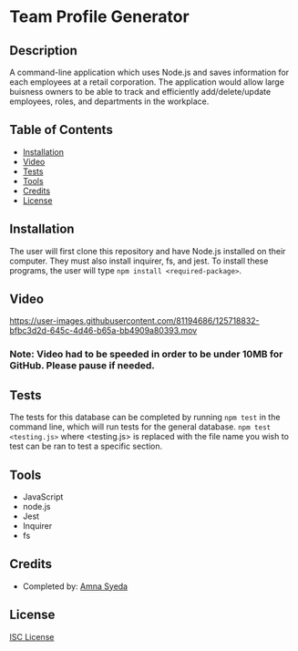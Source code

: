 # Team Profile Generator

## Description
A command-line application which uses Node.js and saves information for each employees at a retail corporation. The application would allow large buisness owners to be able to track and efficiently add/delete/update employees, roles, and departments in the workplace. 

## Table of Contents
* [Installation](#installation)
* [Video](#video)
* [Tests](#tests)
* [Tools](#tools)
* [Credits](#credits)
* [License](#license)

## Installation
The user will first clone this repository and have Node.js installed on their computer. They must also install inquirer, fs, and jest. To install these programs, the user will type `npm install <required-package>`.

## Video

https://user-images.githubusercontent.com/81194686/125718832-bfbc3d2d-645c-4d46-b65a-bb4909a80393.mov

### Note: Video had to be speeded in order to be under 10MB for GitHub. Please pause if needed. 

## Tests
The tests for this database can be completed by running `npm test` in the command line, which will run tests for the general database. `npm test <testing.js>` where <testing.js> is replaced with the file name you wish to test can be ran to test a specific section. 

## Tools
* JavaScript
* node.js
* Jest
* Inquirer 
* fs

## Credits
* Completed by: [Amna Syeda](https://github.com/amnasyeda)

## License
[ISC License](https://choosealicense.com/licenses/isc/)

